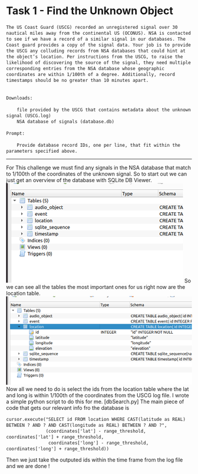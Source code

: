 # Task 1  - Find the Unknown Object

```
The US Coast Guard (USCG) recorded an unregistered signal over 30 nautical miles away from the continental US (OCONUS). NSA is contacted to see if we have a record of a similar signal in our databases. The Coast guard provides a copy of the signal data. Your job is to provide the USCG any colluding records from NSA databases that could hint at the object’s location. Per instructions from the USCG, to raise the likelihood of discovering the source of the signal, they need multiple corresponding entries from the NSA database whose geographic coordinates are within 1/100th of a degree. Additionally, record timestamps should be no greater than 10 minutes apart.


Downloads:

    file provided by the USCG that contains metadata about the unknown signal (USCG.log)
    NSA database of signals (database.db)

Prompt:

    Provide database record IDs, one per line, that fit within the parameters specified above.
```

---
For This challenge we must find any signals in the NSA database that match to 1/100th of the coordinates of the unknown signal. So to start out we can just get an overview of the database with SQLite DB Viewer. 
![46dfc301afd24470f57841200b80ea80.png](../_resources/46dfc301afd24470f57841200b80ea80-1.png)
So we can see all the tables the most important ones for us right now are the location table. 
![7d011a521f45f0f48633e06bc9d73c43.png](../_resources/7d011a521f45f0f48633e06bc9d73c43-1.png)
Now all we need to do is select the ids from the location table where the lat and long is within 1/100th of the coordinates from the USCG log file. I wrote a simple python script to do this for me. 
[dbSearch.py]
The main piece of code that gets our relevant info fro the database is 
```
cursor.execute("SELECT id FROM location WHERE CAST(latitude as REAL) BETWEEN ? AND ? AND CAST(longitude as REAL) BETWEEN ? AND ?",
               (coordinates['lat'] - range_threshold, coordinates['lat'] + range_threshold,
                coordinates['long'] - range_threshold, coordinates['long'] + range_threshold))
```
Then we just take the outputed ids within the time frame from the log file and we are done !